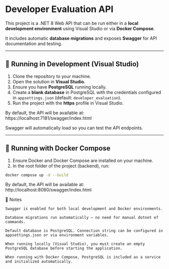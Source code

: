 # Developer Evaluation API

This project is a .NET 8 Web API that can be run either in a **local development environment** using Visual Studio or via **Docker Compose**.

It includes automatic **database migrations** and exposes **Swagger** for API documentation and testing.

---

## 🚀 Running in Development (Visual Studio)

1. Clone the repository to your machine.
2. Open the solution in **Visual Studio**.
3. Ensure you have **PostgreSQL** running locally.
4. Create a **blank database** in PostgreSQL with the credentials configured in `appsettings.json` (default: `developer_evaluation`).
5. Run the project with the **https** profile in Visual Studio.

By default, the API will be available at:
https://localhost:7181/swagger/index.html



Swagger will automatically load so you can test the API endpoints.

---

## 🐳 Running with Docker Compose

1. Ensure Docker and Docker Compose are installed on your machine.
2. In the root folder of the project (backend), run:

```bash
docker compose up -d --build
````

By default, the API will be available at: 
http://localhost:8080/swagger/index.html


📌 Notes

    Swagger is enabled for both local development and Docker environments.

    Database migrations run automatically — no need for manual dotnet ef commands.

    Default database is PostgreSQL. Connection string can be configured in appsettings.json or via environment variables.

    When running locally (Visual Studio), you must create an empty PostgreSQL database before starting the application.

    When running with Docker Compose, PostgreSQL is included as a service and initialized automatically.
